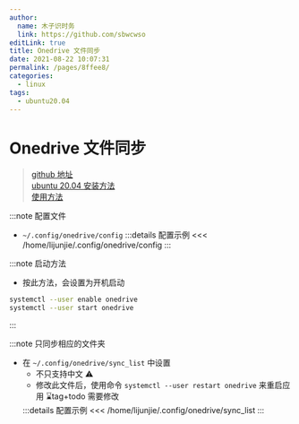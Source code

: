 ```yaml
---
author: 
  name: 木子识时务
  link: https://github.com/sbwcwso
editLink: true
title: Onedrive 文件同步
date: 2021-08-22 10:07:31
permalink: /pages/8ffee8/
categories: 
  - linux
tags: 
  - ubuntu20.04
---
```


# Onedrive 文件同步

> [github 地址](https://github.com/abraunegg/onedrive)  
> [ubuntu 20.04 安装方法](https://github.com/abraunegg/onedrive/blob/master/docs/ubuntu-package-install.md#distribution-ubuntu-2004)  
> [使用方法](https://github.com/abraunegg/onedrive/blob/master/docs/USAGE.md#onedrive-service-running-as-root-user-via-systemd-arch-ubuntu-debian-opensuse-fedora)  

:::note 配置文件
  * `~/.config/onedrive/config`
  :::details 配置示例
  <<< /home/lijunjie/.config/onedrive/config
  :::

:::note 启动方法
* 按此方法，会设置为开机启动

```bash
systemctl --user enable onedrive
systemctl --user start onedrive
```

:::

:::note 只同步相应的文件夹
* 在 `~/.config/onedrive/sync_list` 中设置
  * 不只支持中文 ⚠️
  * 修改此文件后，使用命令 `systemctl --user restart onedrive` 来重启应用 ⌛tag+todo 需要修改
    <!-- * 此方法要求配置文件中设置 `resync = "true"` -->
  :::details 配置示例
  <<< /home/lijunjie/.config/onedrive/sync_list
  :::
